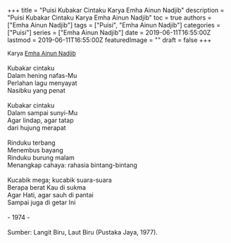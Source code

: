 +++
title = "Puisi Kubakar Cintaku Karya Emha Ainun Nadjib"
description = "Puisi Kubakar Cintaku Karya Emha Ainun Nadjib"
toc = true
authors = ["Emha Ainun Nadjib"]
tags = ["Puisi", "Emha Ainun Nadjib"]
categories = ["Puisi"]
series = ["Emha Ainun Nadjib"]
date = 2019-06-11T16:55:00Z
lastmod = 2019-06-11T16:55:00Z
featuredImage = ""
draft = false
+++

<div style="text-align: justify;">
<div style="font-size: small;">Karya <a href="/authors/emha-ainun-nadjib/" target="_blank">Emha Ainun Nadjib</a></div><br />
Kubakar cintaku<br />Dalam hening nafas-Mu<br />Perlahan lagu menyayat<br />Nasibku yang penat<br /><br />Kubakar cintaku<br />Dalam sampai sunyi-Mu<br />Agar lindap, agar tatap<br />dari hujung merapat<br /><br />Rinduku terbang<br />Menembus bayang<br />Rinduku burung malam<br />Menangkap cahaya: rahasia bintang-bintang<br /><br />Kucabik mega; kucabik suara-suara<br />Berapa berat Kau di sukma<br />Agar Hati, agar sauh di pantai<br />Sampai juga di getar Ini<br /><br />- 1974 -</i> </div><div style="text-align: justify;"><br /></div><div style="text-align: justify;">Sumber: Langit Biru, Laut Biru (Pustaka Jaya, 1977).</div>
